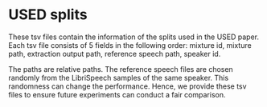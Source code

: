 # USED splits
These tsv files contain the information of the splits used in the USED paper. Each tsv file consists of 5 fields in the following order: mixture id, mixture path, extraction output path, reference speech path, speaker id. 

The paths are relative paths. The reference speech files are chosen randomly from the LibriSpeech samples of the same speaker. This randomness can change the performance. Hence, we provide these tsv files to ensure future experiments can conduct a fair comparison. 
